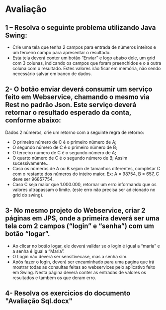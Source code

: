 # Avaliação

## 1 – Resolva o seguinte problema utilizando Java Swing:
- Crie uma tela que tenha 2 campos para entrada de números inteiros e um terceiro campo para apresentar o resultado.
- Esta tela deverá conter um botão “Enviar” e logo abaixo dele, um grid com 3 colunas, indicando os campos que foram preenchidos e o a outra coluna com o resultado. Estes valores irão ficar em memória, não sendo necessário salvar em banco de dados.

## 2- O botão enviar deverá consumir um serviço feito em Webservice, chamando o mesmo via Rest no padrão Json. Este serviço deverá retornar o resultado esperado da conta, conforme abaixo:
Dados 2 números, crie um retorno com a seguinte regra de retorno:
- O primeiro número de C é o primeiro número de A; 
- O segundo número de C é o primeiro número de B; 
- O terceiro número de C é o segundo número de A; 
- O quarto número de C é o segundo número de B;
 Assim sucessivamente… 
- Caso os números de A ou B sejam de tamanhos diferentes, completar C com o restante dos números do inteiro maior.
 Ex: A = 98754, B = 657, C deve ser 96857754. 
- Caso C seja maior que 1.000.000, retornar um erro informando que os valores ultrapassam o limite. (este erro não precisa ser adicionado no grid do swing).

## 3- No mesmo projeto do Webservice, criar 2 páginas em JPS, onde a primeira deverá ser uma tela com 2 campos (“login” e “senha”) com um botão “logar”. 
- Ao clicar no botão logar, ele deverá validar se o login é igual a “maria” e a senha é igual a “Maria”. 
- O Login não deverá ser sensitivecase, mas a senha sim.
- Após fazer o login, deverá ser encaminhado para uma pagina que irá mostrar todas as consultas feitas ao webservices pelo aplicativo feito em Swing. Nesta página deverá conter as entradas de valores os resultados e também os que deram erro.

## 4- Resolva os exercicios do documento "Avaliação Sql.docx"

